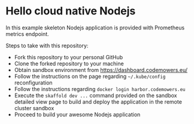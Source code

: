 # Hello cloud native Nodejs

In this example skeleton Nodejs application is provided with Prometheus
metrics endpoint.

Steps to take with this repository:

* Fork this repository to your personal GitHub
* Clone the forked repository to your machine
* Obtain sandbox environment from https://dashboard.codemowers.eu/
* Follow the instructions on the page regarding `~/.kube/config` reconfiguration
* Follow the instructions regarding `docker login harbor.codemowers.eu`
* Execute the `skaffold dev ...` command provided on the sandbox detailed view
  page to build and deploy the application in the remote cluster sandbox
* Proceed to build your awesome Nodejs application
